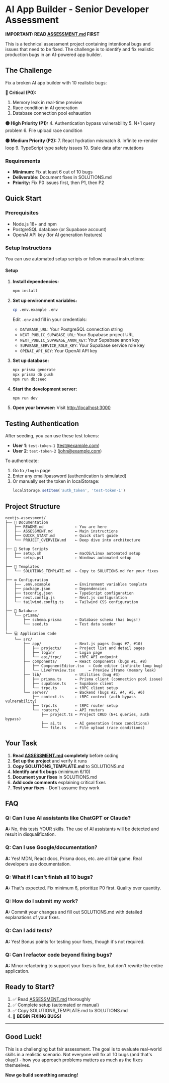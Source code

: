 # AI App Builder - Senior Developer Assessment

**IMPORTANT: READ [ASSESSMENT.md](ASSESSMENT.md) FIRST**

This is a technical assessment project containing intentional bugs and issues that need to be fixed. The challenge is to identify and fix realistic production bugs in an AI-powered app builder.

## The Challenge

Fix a broken AI app builder with 10 realistic bugs:

**🔴 Critical (P0):**
1. Memory leak in real-time preview
2. Race condition in AI generation
3. Database connection pool exhaustion

**🟡 High Priority (P1):**
4. Authentication bypass vulnerability
5. N+1 query problem
6. File upload race condition

**🟢 Medium Priority (P2):**
7. React hydration mismatch
8. Infinite re-render loop
9. TypeScript type safety issues
10. Stale data after mutations

### Requirements
- **Minimum:** Fix at least 6 out of 10 bugs
- **Deliverable:** Document fixes in SOLUTIONS.md
- **Priority:** Fix P0 issues first, then P1, then P2

## Quick Start

### Prerequisites

- Node.js 18+ and npm
- PostgreSQL database (or Supabase account)
- OpenAI API key (for AI generation features)

### Setup Instructions

You can use automated setup scripts or follow manual instructions:

#### Setup

1. **Install dependencies:**
   ```bash
   npm install
   ```

2. **Set up environment variables:**
   ```bash
   cp .env.example .env
   ```

   Edit `.env` and fill in your credentials:
   - `DATABASE_URL`: Your PostgreSQL connection string
   - `NEXT_PUBLIC_SUPABASE_URL`: Your Supabase project URL
   - `NEXT_PUBLIC_SUPABASE_ANON_KEY`: Your Supabase anon key
   - `SUPABASE_SERVICE_ROLE_KEY`: Your Supabase service role key
   - `OPENAI_API_KEY`: Your OpenAI API key

3. **Set up database:**
   ```bash
   npx prisma generate
   npx prisma db push
   npm run db:seed
   ```

4. **Start the development server:**
   ```bash
   npm run dev
   ```

5. **Open your browser:**
   Visit [http://localhost:3000](http://localhost:3000)

## Testing Authentication

After seeding, you can use these test tokens:

- **User 1**: `test-token-1` (test@example.com)
- **User 2**: `test-token-2` (john@example.com)

To authenticate:
1. Go to `/login` page
2. Enter any email/password (authentication is simulated)
3. Or manually set the token in localStorage:
   ```javascript
   localStorage.setItem('auth_token', 'test-token-1')
   ```

## Project Structure

```
nextjs-assessment/
├── 📖 Documentation
│   ├── README.md              ← You are here
│   ├── ASSESSMENT.md          ← Main instructions
│   ├── QUICK_START.md         ← Quick start guide
│   └── PROJECT_OVERVIEW.md    ← Deep dive into architecture
│
├── 🔧 Setup Scripts
│   ├── setup.sh               ← macOS/Linux automated setup
│   └── setup.ps1              ← Windows automated setup
│
├── 📝 Templates
│   └── SOLUTIONS_TEMPLATE.md  ← Copy to SOLUTIONS.md for your fixes
│
├── ⚙️ Configuration
│   ├── .env.example           ← Environment variables template
│   ├── package.json           ← Dependencies
│   ├── tsconfig.json          ← TypeScript configuration
│   ├── next.config.js         ← Next.js configuration
│   └── tailwind.config.ts     ← Tailwind CSS configuration
│
├── 💾 Database
│   └── prisma/
│       ├── schema.prisma      ← Database schema (has bugs!)
│       └── seed.ts            ← Test data seeder
│
└── 💻 Application Code
    └── src/
        ├── app/               ← Next.js pages (bugs #7, #10)
        │   ├── projects/      ← Project list and detail pages
        │   ├── login/         ← Login page
        │   └── api/trpc/      ← tRPC API endpoint
        ├── components/        ← React components (bugs #1, #8)
        │   ├── ComponentEditor.tsx  ← Code editor (infinite loop bug)
        │   └── LivePreview.tsx      ← Preview iframe (memory leak)
        ├── lib/               ← Utilities (bug #3)
        │   ├── prisma.ts      ← Prisma client (connection pool issue)
        │   ├── supabase.ts    ← Supabase client
        │   └── trpc.ts        ← tRPC client setup
        └── server/            ← Backend (bugs #2, #4, #5, #6)
            ├── context.ts     ← tRPC context (auth bypass vulnerability)
            ├── trpc.ts        ← tRPC router setup
            └── routers/       ← API routers
                ├── project.ts ← Project CRUD (N+1 queries, auth bypass)
                ├── ai.ts      ← AI generation (race conditions)
                └── file.ts    ← File upload (race conditions)
```

## Your Task

1. **Read [ASSESSMENT.md](ASSESSMENT.md) completely** before coding
2. **Set up the project** and verify it runs
3. **Copy SOLUTIONS_TEMPLATE.md** to SOLUTIONS.md
4. **Identify and fix bugs** (minimum 6/10)
5. **Document your fixes** in SOLUTIONS.md
6. **Add code comments** explaining critical fixes
7. **Test your fixes** - Don't assume they work

## FAQ

### Q: Can I use AI assistants like ChatGPT or Claude?
**A:** No, this tests YOUR skills. The use of AI assistants will be detected and result in disqualification.

### Q: Can I use Google/documentation?
**A:** Yes! MDN, React docs, Prisma docs, etc. are all fair game. Real developers use documentation.

### Q: What if I can't finish all 10 bugs?
**A:** That's expected. Fix minimum 6, prioritize P0 first. Quality over quantity.

### Q: How do I submit my work?
**A:** Commit your changes and fill out SOLUTIONS.md with detailed explanations of your fixes.

### Q: Can I add tests?
**A:** Yes! Bonus points for testing your fixes, though it's not required.

### Q: Can I refactor code beyond fixing bugs?
**A:** Minor refactoring to support your fixes is fine, but don't rewrite the entire application.

## Ready to Start?

1. ✅ Read [ASSESSMENT.md](ASSESSMENT.md) thoroughly
2. ✅ Complete setup (automated or manual)
3. ✅ Copy SOLUTIONS_TEMPLATE.md to SOLUTIONS.md
4. 🚀 **BEGIN FIXING BUGS!**

---

## Good Luck!

This is a challenging but fair assessment. The goal is to evaluate real-world skills in a realistic scenario. Not everyone will fix all 10 bugs (and that's okay!) - how you approach problems matters as much as the fixes themselves.

**Now go build something amazing!**

